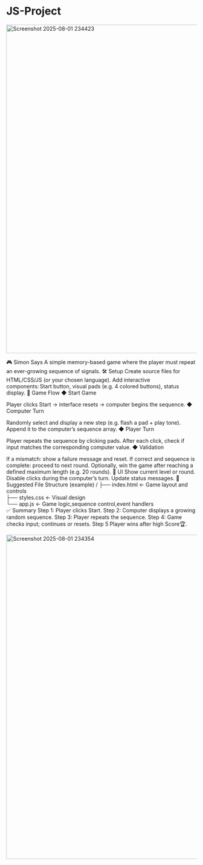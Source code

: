 # JS-Project

<img width="1863" height="869" alt="Screenshot 2025-08-01 234423" src="https://github.com/user-attachments/assets/0b6d4654-10a6-4cf7-9c21-a02673f27a8d" />

🎮 Simon Says
A simple memory-based game where the player must repeat an ever-growing sequence of signals.
🛠️ Setup
Create source files for HTML/CSS/JS (or your chosen language).
Add interactive components: Start button, visual pads (e.g. 4 colored buttons), status display.
🚀 Game Flow
◆ Start Game

Player clicks Start → interface resets → computer begins the sequence.
◆ Computer Turn

Randomly select and display a new step (e.g. flash a pad + play tone).
Append it to the computer’s sequence array.
◆ Player Turn

Player repeats the sequence by clicking pads.
After each click, check if input matches the corresponding computer value.
◆ Validation

If a mismatch: show a failure message and reset.
If correct and sequence is complete: proceed to next round.
Optionally, win the game after reaching a defined maximum length (e.g. 20 rounds).
🎯 UI
Show current level or round.
Disable clicks during the computer’s turn.
Update status messages.
📂 Suggested File Structure (example)
/
├── index.html       ← Game layout and controls  
├── styles.css       ← Visual design  
└── app.js          ← Game logic,sequence control,event handlers  
✅ Summary
Step 1: Player clicks Start.
Step 2: Computer displays a growing random sequence.
Step 3: Player repeats the sequence.
Step 4: Game checks input; continues or resets.
Step 5  Player wins after high Score🏆.


<img width="1863" height="858" alt="Screenshot 2025-08-01 234354" src="https://github.com/user-attachments/assets/b40f56c7-7bf4-462e-9269-44aab5a5ed24" />
